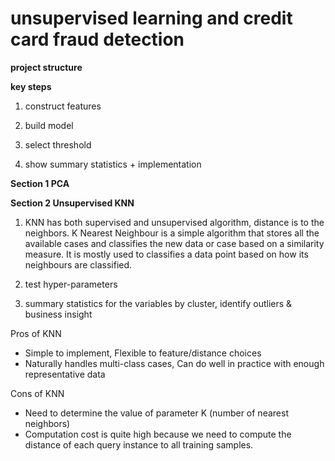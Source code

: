 # unsupervised learning and credit card fraud detection

**project structure**


**key steps**

1. construct features

2. build model

3. select threshold

4. show summary statistics + implementation



**Section 1 PCA**


**Section 2 Unsupervised KNN**

1. KNN has both supervised and unsupervised algorithm, distance is to the neighbors. K Nearest Neighbour is a simple algorithm that stores all the available cases and classifies the new data or case based on a similarity measure. It is mostly used to classifies a data point based on how its neighbours are classified.

2. test hyper-parameters

3. summary statistics for the variables by cluster, identify outliers & business insight


Pros of KNN
- Simple to implement, Flexible to feature/distance choices
- Naturally handles multi-class cases, Can do well in practice with enough representative data

Cons of KNN
- Need to determine the value of parameter K (number of nearest neighbors)
- Computation cost is quite high because we need to compute the distance of each query instance to all training samples.




